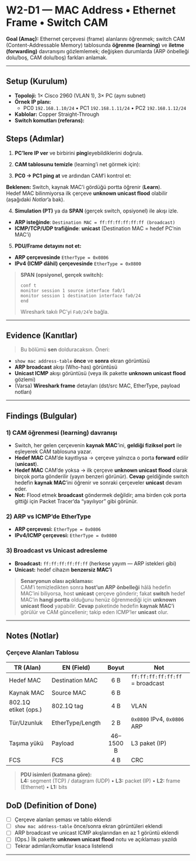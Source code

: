 # W2-D1 — MAC Address • Ethernet Frame • Switch CAM

**Goal (Amaç):** Ethernet çerçevesi (frame) alanlarını öğrenmek; switch CAM (Content-Addressable Memory) tablosunda **öğrenme (learning)** ve **iletme (forwarding)** davranışını gözlemlemek; değişken durumlarda (ARP önbelleği dolu/boş, CAM dolu/boş) farkları anlamak.

---

## Setup (Kurulum)

- **Topoloji:** 1× Cisco 2960 (VLAN 1), 3× PC (aynı subnet)
- **Örnek IP planı:**
  - PC0 `192.168.1.10/24` • PC1 `192.168.1.11/24` • PC2 `192.168.1.12/24`
- **Kablolar:** Copper Straight-Through
- **Switch komutları (referans):**

## Steps (Adımlar)

1. **PC’lere IP ver** ve birbirini **ping**leyebildiklerini doğrula.

2. **CAM tablosunu temizle** (learning’i net görmek için):

3. **PC0 → PC1 ping at** ve ardından CAM’i kontrol et:

**Beklenen:** Switch, kaynak MAC’i gördüğü portta öğrenir (**Learn**).  
Hedef MAC bilinmiyorsa ilk çerçeve **unknown unicast flood** olabilir (aşağıdaki *Notlar*’a bak).

4. **Simulation (PT)** ya da **SPAN** (gerçek switch, opsiyonel) ile akışı izle.  
- **ARP isteğinde**: `Destination MAC = ff:ff:ff:ff:ff:ff (broadcast)`  
- **ICMP/TCP/UDP trafiğinde**: **unicast** (Destination MAC = hedef PC’nin MAC’i)

5. **PDU/Frame detayını not et:**
- **ARP çerçevesinde** `EtherType = 0x0806`
- **IPv4 (ICMP dâhil) çerçevesinde** `EtherType = 0x0800`

> **SPAN (opsiyonel, gerçek switch):**
> ```
> conf t
> monitor session 1 source interface fa0/1
> monitor session 1 destination interface fa0/24
> end
> ```
> Wireshark takılı PC’yi `Fa0/24`’e bağla.

---

## Evidence (Kanıtlar)

> Bu bölümü **sen** dolduracaksın. Öneri:

- `show mac address-table` **önce** ve **sonra** ekran görüntüsü
- **ARP broadcast** akışı (Who-has) görüntüsü
- **Unicast ICMP** akışı görüntüsü (veya ilk pakette **unknown unicast flood** gözlemi)
- (Varsa) **Wireshark frame** detayları (dst/src MAC, EtherType, payload notları)

---

## Findings (Bulgular)

### 1) CAM öğrenmesi (learning) davranışı
- Switch, her gelen çerçevenin **kaynak MAC**’ini, **geldiği fiziksel port** ile eşleyerek CAM tablosuna yazar.  
- **Hedef MAC** CAM’de kayıtlıysa → çerçeve yalnızca o porta **forward** edilir (**unicast**).  
- **Hedef MAC** CAM’de yoksa → ilk çerçeve **unknown unicast flood** olarak birçok porta gönderilir (yayın benzeri görünür). **Cevap** geldiğinde switch hedefin **kaynak MAC**’ini öğrenir ve sonraki çerçeveler **unicast** devam eder.  
- **Not:** Flood etmek **broadcast** göndermek değildir; ama birden çok porta gittiği için Packet Tracer’da “yayılıyor” gibi görünür.

### 2) ARP vs ICMP’de EtherType
- **ARP çerçevesi:** `EtherType = 0x0806`  
- **IPv4/ICMP çerçevesi:** `EtherType = 0x0800`

### 3) Broadcast vs Unicast adresleme
- **Broadcast:** `ff:ff:ff:ff:ff:ff` (herkese yayım — ARP istekleri gibi)  
- **Unicast:** hedef cihazın **benzersiz MAC’i**

> **Senaryonun olası açıklaması:**  
> CAM’i temizledikten sonra **host’un ARP önbelleği** hâlâ hedefin MAC’ini biliyorsa, host **unicast** çerçeve gönderir; fakat **switch** hedef MAC’in **hangi portta** olduğunu henüz öğrenmediği için **unknown unicast flood** yapabilir. **Cevap** paketinde hedefin **kaynak MAC’i** görülür ve CAM güncellenir; takip eden ICMP’ler **unicast** olur.

---

## Notes (Notlar)

### Çerçeve Alanları Tablosu

| TR (Alan)            | EN (Field)          | Boyut | Not                                   |
|----------------------|---------------------|:-----:|----------------------------------------|
| Hedef MAC            | Destination MAC     |  6 B  | `ff:ff:ff:ff:ff:ff` = broadcast        |
| Kaynak MAC           | Source MAC          |  6 B  |                                        |
| 802.1Q etiket (ops.) | 802.1Q tag          |  4 B  | VLAN                                   |
| Tür/Uzunluk          | EtherType/Length    |  2 B  | `0x0800` IPv4, `0x0806` ARP            |
| Taşıma yükü          | Payload             | 46–1500 B | L3 paket (IP)                         |
| FCS                  | FCS                 |  4 B  | CRC                                    |

> **PDU isimleri (katmana göre):**  
> **L4:** segment (TCP) / datagram (UDP) • **L3:** packet (IP) • **L2:** frame (Ethernet) • **L1:** bits


## DoD (Definition of Done)

- [ ] Çerçeve alanları şeması ve tablo eklendi  
- [ ] `show mac address-table` önce/sonra ekran görüntüleri eklendi  
- [ ] ARP broadcast ve unicast ICMP akışlarından en az 1 görüntü eklendi  
- [ ] (Ops.) İlk pakette **unknown unicast flood** notu ve açıklaması yazıldı  
- [ ] Tekrar adımları/komutlar kısaca listelendi

---

      
